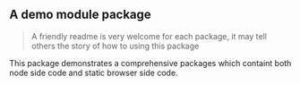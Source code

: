 A demo module package
----------
> A friendly readme is very welcome for each package, it may tell others the story of how to using this package

This package demonstrates a comprehensive packages which containt both node side code and static browser side code.
